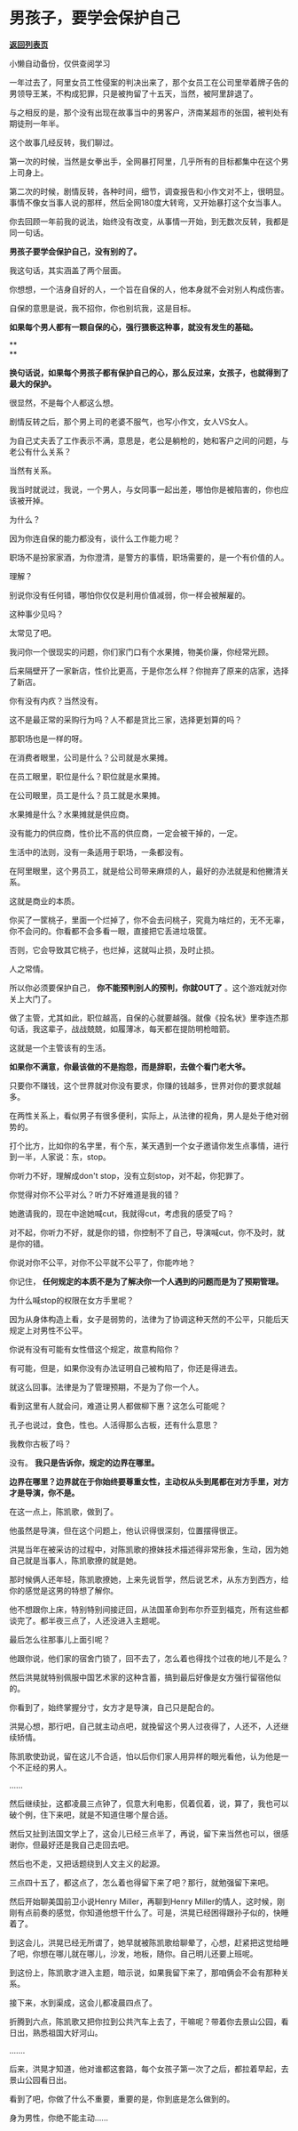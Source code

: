 # 男孩子，要学会保护自己

[**返回列表页**](/gzh/记忆承载3)

小懒自动备份，仅供查阅学习

一年过去了，阿里女员工性侵案的判决出来了，那个女员工在公司里举着牌子告的男领导王某，不构成犯罪，只是被拘留了十五天，当然，被阿里辞退了。  

  

与之相反的是，那个没有出现在故事当中的男客户，济南某超市的张国，被判处有期徒刑一年半。

  

这个故事几经反转，我们聊过。  

  

第一次的时候，当然是女拳出手，全网暴打阿里，几乎所有的目标都集中在这个男上司身上。  

  

第二次的时候，剧情反转，各种时间，细节，调查报告和小作文对不上，很明显。事情不像女当事人说的那样，然后全网180度大转弯，又开始暴打这个女当事人。

  

你去回顾一年前我的说法，始终没有改变，从事情一开始，到无数次反转，我都是同一句话。  

  

 **男孩子要学会保护自己，没有别的了。**

  

我这句话，其实涵盖了两个层面。  

  

你想想，一个洁身自好的人，一个旨在自保的人，他本身就不会对别人构成伤害。

  

自保的意思是说，我不招你，你也别坑我，这是目标。

  

 **如果每个男人都有一颗自保的心，强行猥亵这种事，就没有发生的基础。**

 **  
**

 **换句话说，如果每个男孩子都有保护自己的心，那么反过来，女孩子，也就得到了最大的保护。**

  

很显然，不是每个人都这么想。  

  

剧情反转之后，那个男上司的老婆不服气，也写小作文，女人VS女人。  

  

为自己丈夫丢了工作表示不满，意思是，老公是躺枪的，她和客户之间的问题，与老公有什么关系？  

  

当然有关系。

  

我当时就说过，我说，一个男人，与女同事一起出差，哪怕你是被陷害的，你也应该被开掉。  

  

为什么？

  

因为你连自保的能力都没有，谈什么工作能力呢？  

  

职场不是扮家家酒，为你澄清，是警方的事情，职场需要的，是一个有价值的人。  

  

理解？

  

别说你没有任何错，哪怕你仅仅是利用价值减弱，你一样会被解雇的。  

  

这种事少见吗？

  

太常见了吧。

  

我问你一个很现实的问题，你们家门口有个水果摊，物美价廉，你经常光顾。  

  

后来隔壁开了一家新店，性价比更高，于是你怎么样？你抛弃了原来的店家，选择了新店。

  

你有没有内疚？当然没有。

  

这不是最正常的采购行为吗？人不都是货比三家，选择更划算的吗？

  

那职场也是一样的呀。

  

在消费者眼里，公司是什么？公司就是水果摊。

在员工眼里，职位是什么？职位就是水果摊。

在公司眼里，员工是什么？员工就是水果摊。

  

水果摊是什么？水果摊就是供应商。

  

没有能力的供应商，性价比不高的供应商，一定会被干掉的，一定。  

  

生活中的法则，没有一条适用于职场，一条都没有。  

  

在阿里眼里，这个男员工，就是给公司带来麻烦的人，最好的办法就是和他撇清关系。  

  

这就是商业的本质。

  

你买了一筐桃子，里面一个烂掉了，你不会去问桃子，究竟为啥烂的，无不无辜，你不会问的。你看都不会多看一眼，直接把它丢进垃圾筐。  

  

否则，它会导致其它桃子，也烂掉，这就叫止损，及时止损。

  

人之常情。

  

所以你必须要保护自己， **你不能预判别人的预判，你就OUT了** 。这个游戏就对你关上大门了。  

  

做了主管，尤其如此，职位越高，自保的心就要越强。就像《投名状》里李连杰那句话，我这辈子，战战兢兢，如履薄冰，每天都在提防明枪暗箭。

  

这就是一个主管该有的生活。  

  

 **如果你不满意，你最该做的不是抱怨，而是辞职，去做个看门老大爷。**

  

只要你不赚钱，这个世界就对你没有要求，你赚的钱越多，世界对你的要求就越多。

  

在两性关系上，看似男子有很多便利，实际上，从法律的视角，男人是处于绝对弱势的。  

  

打个比方，比如你的名字里，有个东，某天遇到一个女子邀请你发生点事情，进行到一半，人家说：东，stop。

  

你听力不好，理解成don't stop，没有立刻stop，对不起，你犯罪了。

  

你觉得对你不公平对么？听力不好难道是我的错？

  

她邀请我的，现在中途她喊cut，我就得cut，考虑我的感受了吗？

  

对不起，你听力不好，就是你的错，你控制不了自己，导演喊cut，你不及时，就是你的错。  

  

你说对你不公平，对你不公平就不公平了，你能咋地？

  

你记住， **任何规定的本质不是为了解决你一个人遇到的问题而是为了预期管理。**  

  

为什么喊stop的权限在女方手里呢？

  

因为从身体构造上看，女子是弱势的，法律为了协调这种天然的不公平，只能后天规定上对男性不公平。  

  

你说有没有可能有女性借这个规定，故意构陷你？

  

有可能，但是，如果你没有办法证明自己被构陷了，你还是得进去。

  

就这么回事。法律是为了管理预期，不是为了你一个人。

  

看到这里有人就会问，难道让男人都做柳下惠？这怎么可能呢？  

  

孔子也说过，食色，性也。人活得那么古板，还有什么意思？

  

我教你古板了吗？

  

没有。 **我只是告诉你，规定的边界在哪里。**

  

 **边界在哪里？边界就在于你始终要尊重女性，主动权从头到尾都在对方手里，对方才是导演，你不是。**

  

在这一点上，陈凯歌，做到了。

  

他虽然是导演，但在这个问题上，他认识得很深刻，位置摆得很正。

  

洪晃当年在被采访的过程中，对陈凯歌的撩妹技术描述得非常形象，生动，因为她自己就是当事人，陈凯歌撩的就是她。  

  

那时候俩人还年轻，陈凯歌撩她，上来先说哲学，然后说艺术，从东方到西方，给你的感觉是这男的特想了解你。  

  

他不想跟你上床，特别特别间接迂回，从法国革命到布尔乔亚到福克，所有这些都谈完了。都半夜三点了，人还没进入主题呢。

  

最后怎么往那事儿上面引呢？

  

他跟你说，他们家的宿舍门锁了，回不去了，怎么着也得找个过夜的地儿不是么？

  

然后洪晃就特别佩服中国艺术家的这种含蓄，搞到最后好像是女方强行留宿他似的。  

  

你看到了，始终掌握分寸，女方才是导演，自己只是配合的。

  

洪晃心想，那行吧，自己就主动点吧，就挽留这个男人过夜得了，人还不，人还继续矫情。  

  

陈凯歌使劲说，留在这儿不合适，怕以后你们家人用异样的眼光看他，认为他是一个不正经的男人。  

  

......  

  

然后继续扯，这都凌晨三点钟了，侃意大利电影，侃着侃着，说，算了，我也可以破个例，住下来吧，就是不知道住哪个屋合适。

  

然后又扯到法国文学上了，这会儿已经三点半了，再说，留下来当然也可以，很感谢你，但最好还是我自己走回去吧。  

  

然后也不走，又把话题绕到人文主义的起源。

  

三点四十五了，都这点了，怎么着也得留下来了吧？那行，就勉强留下来吧。  

  

然后开始聊美国前卫小说Henry Miller，再聊到Henry
Miller的情人，这时候，刚刚有点前奏的感觉，你知道他想干什么了。可是，洪晃已经困得跟孙子似的，快睡着了。

  

到这会儿，洪晃已经无所谓了，她早就被陈凯歌给聊晕了，心想，赶紧把这觉给睡了吧，你想在哪儿就在哪儿，沙发，地板，随你。自己明儿还要上班呢。

  

到这份上，陈凯歌才进入主题，暗示说，如果我留下来了，那咱俩会不会有那种关系。  

  

接下来，水到渠成，这会儿都凌晨四点了。  

  

折腾到六点，陈凯歌又把你拉到公共汽车上去了，干嘛呢？带着你去景山公园，看日出，熟悉祖国大好河山。

  

.......  

  

后来，洪晃才知道，他对谁都这套路，每个女孩子第一次了之后，都拉着早起，去景山公园看日出。

  

看到了吧，你做了什么不重要，重要的是，你到底是怎么做到的。

  

身为男性，你绝不能主动......

